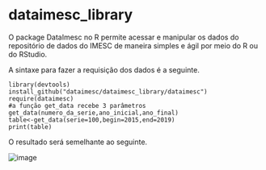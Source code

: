 # dataimesc_library

O package DataImesc no R permite acessar e manipular os dados do repositório de dados do IMESC de maneira simples e ágil por meio do R ou do RStudio.

A sintaxe para fazer a requisição dos dados é a seguinte.

	library(devtools)
	install_github("dataimesc/dataimesc_library/dataimesc")
	require(dataimesc)
	#a função get_data recebe 3 parâmetros get_data(numero_da_serie,ano_inicial,ano_final)
	table<-get_data(serie=100,begin=2015,end=2019)
	print(table)

O resultado será semelhante ao seguinte.

![image](https://github.com/dataimesc/dataimesc_library/assets/137085586/5389a821-bb94-4a50-83aa-98fa30abe330)

